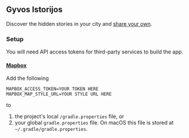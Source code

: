 ## Gyvos Istorijos

Discover the hidden stories in your city and [share your own][gyvos-istorijos].

### Setup

You will need API access tokens for third-party services to build the app.

#### [Mapbox][mapbox-studio]
Add the following

```
MAPBOX_ACCESS_TOKEN=YOUR TOKEN HERE
MAPBOX_MAP_STYLE_URL=YOUR STYLE URL HERE
```

to

1. the project's local `/gradle.properties` file, or
1. your global `gradle.properties` file. On macOS this file is stored at `~/.gradle/gradle.properties`.

[gyvos-istorijos]: http://gyvosistorijos.lt
[mapbox-studio]: https://www.mapbox.com/studio/